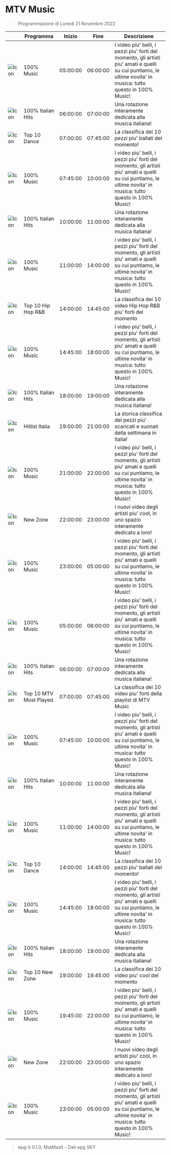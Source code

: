 # MTV Music
> Programmazione di Lunedì 21 Novembre 2022

||Programma|Inizio|Fine|Descrizione|
|---|---|---|---|---|
|![Icon](https://guidatv.sky.it/uuid/8b37aea1-931a-4b03-a137-fa302d8e151c/cover?md5ChecksumParam=e6177eefb08d0bb57aae9035f600d4a0)|100% Music|05:00:00|06:00:00|I video piu&#039; belli, i pezzi piu&#039; forti del momento, gli artisti piu&#039; amati e quelli su cui puntiamo, le ultime novita&#039; in musica: tutto questo in 100% Music!
|![Icon](https://guidatv.sky.it/uuid/a5b07c0e-bba0-4424-abc0-0457b2b6c3b2/cover?md5ChecksumParam=e6177eefb08d0bb57aae9035f600d4a0)|100% Italian Hits|06:00:00|07:00:00|Una rotazione interamente dedicata alla musica italiana!
|![Icon](https://guidatv.sky.it/uuid/82d5ef51-7a59-48f2-ad17-0f9c02bb26d4/cover?md5ChecksumParam=8c1d0abb9b2007024badf889e291b2fc)|Top 10 Dance|07:00:00|07:45:00|La classifica dei 10 pezzi piu&#039; ballati del momento!
|![Icon](https://guidatv.sky.it/uuid/8b37aea1-931a-4b03-a137-fa302d8e151c/cover?md5ChecksumParam=e6177eefb08d0bb57aae9035f600d4a0)|100% Music|07:45:00|10:00:00|I video piu&#039; belli, i pezzi piu&#039; forti del momento, gli artisti piu&#039; amati e quelli su cui puntiamo, le ultime novita&#039; in musica: tutto questo in 100% Music!
|![Icon](https://guidatv.sky.it/uuid/a5b07c0e-bba0-4424-abc0-0457b2b6c3b2/cover?md5ChecksumParam=e6177eefb08d0bb57aae9035f600d4a0)|100% Italian Hits|10:00:00|11:00:00|Una rotazione interamente dedicata alla musica italiana!
|![Icon](https://guidatv.sky.it/uuid/8b37aea1-931a-4b03-a137-fa302d8e151c/cover?md5ChecksumParam=e6177eefb08d0bb57aae9035f600d4a0)|100% Music|11:00:00|14:00:00|I video piu&#039; belli, i pezzi piu&#039; forti del momento, gli artisti piu&#039; amati e quelli su cui puntiamo, le ultime novita&#039; in musica: tutto questo in 100% Music!
|![Icon](https://guidatv.sky.it/uuid/b377ca2e-c31f-47f7-8104-b8d859f49347/cover?md5ChecksumParam=b2842c880f924eda6ece8a19ddf9d980)|Top 10 Hip Hop R&amp;B|14:00:00|14:45:00|La classifica dei 10 video Hip Hop R&amp;B piu&#039; forti del momento
|![Icon](https://guidatv.sky.it/uuid/8b37aea1-931a-4b03-a137-fa302d8e151c/cover?md5ChecksumParam=e6177eefb08d0bb57aae9035f600d4a0)|100% Music|14:45:00|18:00:00|I video piu&#039; belli, i pezzi piu&#039; forti del momento, gli artisti piu&#039; amati e quelli su cui puntiamo, le ultime novita&#039; in musica: tutto questo in 100% Music!
|![Icon](https://guidatv.sky.it/uuid/a5b07c0e-bba0-4424-abc0-0457b2b6c3b2/cover?md5ChecksumParam=e6177eefb08d0bb57aae9035f600d4a0)|100% Italian Hits|18:00:00|19:00:00|Una rotazione interamente dedicata alla musica italiana!
|![Icon](https://guidatv.sky.it/uuid/b49ee7aa-e7df-48ac-a08d-64d1e4cc06e4/cover?md5ChecksumParam=e6177eefb08d0bb57aae9035f600d4a0)|Hitlist Italia|19:00:00|21:00:00|La storica classifica dei pezzi piu&#039; scaricati e suonati della settimana in Italia!
|![Icon](https://guidatv.sky.it/uuid/8b37aea1-931a-4b03-a137-fa302d8e151c/cover?md5ChecksumParam=e6177eefb08d0bb57aae9035f600d4a0)|100% Music|21:00:00|22:00:00|I video piu&#039; belli, i pezzi piu&#039; forti del momento, gli artisti piu&#039; amati e quelli su cui puntiamo, le ultime novita&#039; in musica: tutto questo in 100% Music!
|![Icon](https://guidatv.sky.it/uuid/705d63ad-1ee7-45ee-a4cd-ed82ccb77d73/cover?md5ChecksumParam=e6177eefb08d0bb57aae9035f600d4a0)|New Zone|22:00:00|23:00:00|I nuovi video degli artisti piu&#039; cool, in uno spazio interamente dedicato a loro!
|![Icon](https://guidatv.sky.it/uuid/8b37aea1-931a-4b03-a137-fa302d8e151c/cover?md5ChecksumParam=e6177eefb08d0bb57aae9035f600d4a0)|100% Music|23:00:00|05:00:00|I video piu&#039; belli, i pezzi piu&#039; forti del momento, gli artisti piu&#039; amati e quelli su cui puntiamo, le ultime novita&#039; in musica: tutto questo in 100% Music!
|![Icon](https://guidatv.sky.it/uuid/8b37aea1-931a-4b03-a137-fa302d8e151c/cover?md5ChecksumParam=e6177eefb08d0bb57aae9035f600d4a0)|100% Music|05:00:00|06:00:00|I video piu&#039; belli, i pezzi piu&#039; forti del momento, gli artisti piu&#039; amati e quelli su cui puntiamo, le ultime novita&#039; in musica: tutto questo in 100% Music!
|![Icon](https://guidatv.sky.it/uuid/a5b07c0e-bba0-4424-abc0-0457b2b6c3b2/cover?md5ChecksumParam=e6177eefb08d0bb57aae9035f600d4a0)|100% Italian Hits|06:00:00|07:00:00|Una rotazione interamente dedicata alla musica italiana!
|![Icon](https://guidatv.sky.it/uuid/c6cca8a2-49e8-4f33-b591-6756ca2cc035/cover?md5ChecksumParam=b9fb9763c2b0ec698d1ae07701261ba2)|Top 10 MTV Most Played|07:00:00|07:45:00|La classifica dei 10 video piu&#039; forti della playlist di MTV Music
|![Icon](https://guidatv.sky.it/uuid/8b37aea1-931a-4b03-a137-fa302d8e151c/cover?md5ChecksumParam=e6177eefb08d0bb57aae9035f600d4a0)|100% Music|07:45:00|10:00:00|I video piu&#039; belli, i pezzi piu&#039; forti del momento, gli artisti piu&#039; amati e quelli su cui puntiamo, le ultime novita&#039; in musica: tutto questo in 100% Music!
|![Icon](https://guidatv.sky.it/uuid/a5b07c0e-bba0-4424-abc0-0457b2b6c3b2/cover?md5ChecksumParam=e6177eefb08d0bb57aae9035f600d4a0)|100% Italian Hits|10:00:00|11:00:00|Una rotazione interamente dedicata alla musica italiana!
|![Icon](https://guidatv.sky.it/uuid/8b37aea1-931a-4b03-a137-fa302d8e151c/cover?md5ChecksumParam=e6177eefb08d0bb57aae9035f600d4a0)|100% Music|11:00:00|14:00:00|I video piu&#039; belli, i pezzi piu&#039; forti del momento, gli artisti piu&#039; amati e quelli su cui puntiamo, le ultime novita&#039; in musica: tutto questo in 100% Music!
|![Icon](https://guidatv.sky.it/uuid/82d5ef51-7a59-48f2-ad17-0f9c02bb26d4/cover?md5ChecksumParam=8c1d0abb9b2007024badf889e291b2fc)|Top 10 Dance|14:00:00|14:45:00|La classifica dei 10 pezzi piu&#039; ballati del momento!
|![Icon](https://guidatv.sky.it/uuid/8b37aea1-931a-4b03-a137-fa302d8e151c/cover?md5ChecksumParam=e6177eefb08d0bb57aae9035f600d4a0)|100% Music|14:45:00|18:00:00|I video piu&#039; belli, i pezzi piu&#039; forti del momento, gli artisti piu&#039; amati e quelli su cui puntiamo, le ultime novita&#039; in musica: tutto questo in 100% Music!
|![Icon](https://guidatv.sky.it/uuid/a5b07c0e-bba0-4424-abc0-0457b2b6c3b2/cover?md5ChecksumParam=e6177eefb08d0bb57aae9035f600d4a0)|100% Italian Hits|18:00:00|19:00:00|Una rotazione interamente dedicata alla musica italiana!
|![Icon](https://guidatv.sky.it/uuid/814fdc6e-a7d1-4d0a-9734-1119cca2ef34/cover?md5ChecksumParam=820e57cb998022b19cfbe19abd349f90)|Top 10 New Zone|19:00:00|19:45:00|La classifica dei 10 video piu&#039; cool del momento
|![Icon](https://guidatv.sky.it/uuid/8b37aea1-931a-4b03-a137-fa302d8e151c/cover?md5ChecksumParam=e6177eefb08d0bb57aae9035f600d4a0)|100% Music|19:45:00|22:00:00|I video piu&#039; belli, i pezzi piu&#039; forti del momento, gli artisti piu&#039; amati e quelli su cui puntiamo, le ultime novita&#039; in musica: tutto questo in 100% Music!
|![Icon](https://guidatv.sky.it/uuid/705d63ad-1ee7-45ee-a4cd-ed82ccb77d73/cover?md5ChecksumParam=e6177eefb08d0bb57aae9035f600d4a0)|New Zone|22:00:00|23:00:00|I nuovi video degli artisti piu&#039; cool, in uno spazio interamente dedicato a loro!
|![Icon](https://guidatv.sky.it/uuid/8b37aea1-931a-4b03-a137-fa302d8e151c/cover?md5ChecksumParam=e6177eefb08d0bb57aae9035f600d4a0)|100% Music|23:00:00|05:00:00|I video piu&#039; belli, i pezzi piu&#039; forti del momento, gli artisti piu&#039; amati e quelli su cui puntiamo, le ultime novita&#039; in musica: tutto questo in 100% Music!



 > epg-it 0.1.0, MatMasIt - Dati epg SKY